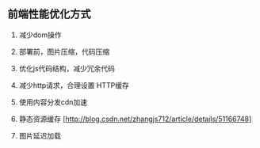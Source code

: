 ## 前端性能优化方式

1. 减少dom操作

2. 部署前，图片压缩，代码压缩

3. 优化js代码结构，减少冗余代码

4. 减少http请求，合理设置 HTTP缓存

5. 使用内容分发cdn加速

6. 静态资源缓存 [http://blog.csdn.net/zhangjs712/article/details/51166748]

7. 图片延迟加载
